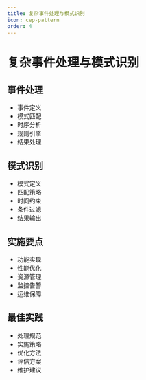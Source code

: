 ```yaml
---
title: 复杂事件处理与模式识别
icon: cep-pattern
order: 4
---
```


# 复杂事件处理与模式识别

## 事件处理
- 事件定义
- 模式匹配
- 时序分析
- 规则引擎
- 结果处理

## 模式识别
- 模式定义
- 匹配策略
- 时间约束
- 条件过滤
- 结果输出

## 实施要点
- 功能实现
- 性能优化
- 资源管理
- 监控告警
- 运维保障

## 最佳实践
- 处理规范
- 实施策略
- 优化方法
- 评估方案
- 维护建议
